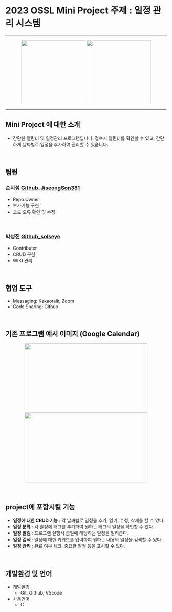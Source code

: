 # 2023 OSSL Mini Project 주제 : 일정 관리 시스템
___
<p align="center">
  <img src="https://user-images.githubusercontent.com/130471388/236680117-3004488d-02e7-402d-b58f-76f7516f6d99.png" width="200" height="200"/>
  <img src="https://user-images.githubusercontent.com/130471388/236681218-981f30c7-7b4d-4737-848f-7f29d4427767.png" width="200" height="200"/>
</p>

___

## Mini Project 에 대한 소개
- 간단한 캘린더 및 일정관리 프로그램입니다. 접속시 캘린더를 확인할 수 있고, 간단하게 날짜별로 일정을 추가하여 관리할 수 있습니다.

<br/>

## 팀원
### **손지성** [Github_JiseongSon381](https://github.com/JiseongSon381)
- Repo Owner
- 부가기능 구현
- 코드 오류 확인 및 수정

<br/>

### **박성진** [Github_solseye](https://github.com/solseye)
- Contributer
- CRUD 구현
- WIKI 관리

<br/>

## 협업 도구
- Messaging: Kakaotalk, Zoom
- Code Sharing: Github

<br/>

## 기존 프로그램 예시 이미지 (Google Calendar)
<p align="center">
  <img src="https://play-lh.googleusercontent.com/HYwBE8XPux6aMwbYVf_On_B5BKw3R5iaRrMem4yBb0-LFcWPbsNpgEm6xJPHizDDCbs=w2560-h1440-rw" width="384" height="216"/>
  <img src="https://play-lh.googleusercontent.com/HLlJnyYdy7j2eC6yjJPgPJeoTOO9vPRpxB1pE4ioaisG9nS_nHxKMaK40tjsjK2KSg=w2560-h1440-rw" width="384" height="216"/>
</p>
<br/>

## project에 포함시킬 기능
- **일정에 대한 CRUD 기능** : 각 날짜별로 일정을 추가, 읽기, 수정, 삭제를 할 수 있다.
- **일정 분류** : 각 일정에 태그를 추가하여 원하는 태그의 일정을 확인할 수 있다.
- **일정 알림** : 프로그램 실행시 금일에 해당하는 일정을 알려준다.
- **일정 검색** : 일정에 대한 키워드를 입력하여 원하는 내용의 일정을 검색할 수 있다.
- **일정 관리** : 완료 여부 체크, 중요한 일정 등을 표시할 수 있다.

<br/>

## 개발환경 및 언어
- 개발환경
  - Git, Github, VScode
- 사용언어
  - C